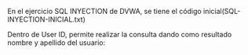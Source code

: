En el ejercicio SQL INYECTION de DVWA, se tiene el código inicial(SQL-INYECTION-INICIAL.txt)


Dentro de User ID, permite realizar la consulta dando como resultado nombre y apellido del usuario:



